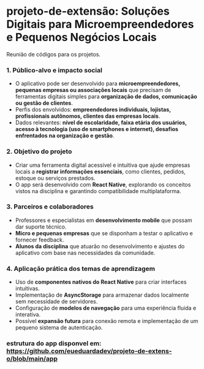 # projeto-de-extensão: **Soluções Digitais para Microempreendedores e Pequenos Negócios Locais**

Reunião de códigos para os projetos.
 

### **1. Público-alvo e impacto social**
- O aplicativo pode ser desenvolvido para **microempreendedores, pequenas empresas ou associações locais** que precisam de ferramentas digitais simples para **organização de dados, comunicação ou gestão de clientes**.
- Perfis dos envolvidos: **empreendedores individuais, lojistas, profissionais autônomos, clientes das empresas locais**.
- Dados relevantes: **nível de escolaridade, faixa etária dos usuários, acesso à tecnologia (uso de smartphones e internet), desafios enfrentados na organização e gestão**.

### **2. Objetivo do projeto**
- Criar uma ferramenta digital acessível e intuitiva que ajude empresas locais a **registrar informações essenciais**, como clientes, pedidos, estoque ou serviços prestados.
- O app será desenvolvido com **React Native**, explorando os conceitos vistos na disciplina e garantindo compatibilidade multiplataforma.

### **3. Parceiros e colaboradores**
- Professores e especialistas em **desenvolvimento mobile** que possam dar suporte técnico.
- **Micro e pequenas empresas** que se disponham a testar o aplicativo e fornecer feedback.
- **Alunos da disciplina** que atuarão no desenvolvimento e ajustes do aplicativo com base nas necessidades da comunidade.

### **4. Aplicação prática dos temas de aprendizagem**
- Uso de **componentes nativos do React Native** para criar interfaces intuitivas.
- Implementação de **AsyncStorage** para armazenar dados localmente sem necessidade de servidores.
- Configuração de **modelos de navegação** para uma experiência fluida e interativa.
- Possível **expansão futura** para conexão remota e implementação de um pequeno sistema de autenticação.

### estrutura do app disponvel em: https://github.com/eueduardadev/projeto-de-extens-o/blob/main/app 
